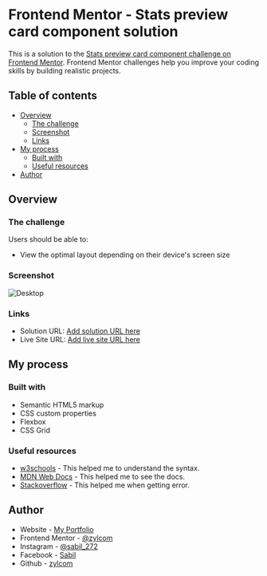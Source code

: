 # Frontend Mentor - Stats preview card component solution

This is a solution to the [Stats preview card component challenge on Frontend Mentor](https://www.frontendmentor.io/challenges/stats-preview-card-component-8JqbgoU62). Frontend Mentor challenges help you improve your coding skills by building realistic projects. 

## Table of contents

- [Overview](#overview)
  - [The challenge](#the-challenge)
  - [Screenshot](#screenshot)
  - [Links](#links)
- [My process](#my-process)
  - [Built with](#built-with)
  - [Useful resources](#useful-resources)
- [Author](#author)

## Overview

### The challenge

Users should be able to:

- View the optimal layout depending on their device's screen size

### Screenshot

![Desktop](https://user-images.githubusercontent.com/67725925/130555812-507c9e1a-0136-4977-86e7-17fa6cbca64d.png)

### Links

- Solution URL: [Add solution URL here](https://www.frontendmentor.io/solutions/stats-preview-card-component-D99E3KXb_)
- Live Site URL: [Add live site URL here](https://zylcom.github.io/stats-preview-card-component/)

## My process

### Built with

- Semantic HTML5 markup
- CSS custom properties
- Flexbox
- CSS Grid

### Useful resources

- [w3schools](https://www.w3schools.com) - This helped me to understand the syntax.
- [MDN Web Docs](https://developer.mozilla.org) - This helped me to see the docs.
- [Stackoverflow](https://stackoverflow.com) - This helped me when getting error.

## Author

- Website - [My Portfolio](https://zylcom.github.io/)
- Frontend Mentor - [@zylcom](https://www.frontendmentor.io/profile/zylcom)
- Instagram - [@sabil_272](https://instagram.com/sabil_272)
- Facebook - [Sabil](https://www.facebook.com/sabil.sabil.7731247)
- Github - [zylcom](https://github.com/zylcom)
